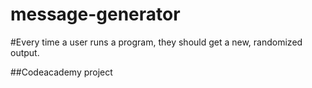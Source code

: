 # message-generator

#Every time a user runs a program, they should get a new, randomized output.

##Codeacademy project
